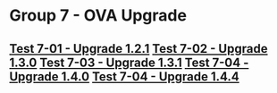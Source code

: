 Group 7 - OVA Upgrade
=======

[Test 7-01 - Upgrade 1.2.1](7-01-Upgrade-1.2.1.md)
[Test 7-02 - Upgrade 1.3.0](7-02-Upgrade-1.3.0.md)
[Test 7-03 - Upgrade 1.3.1](7-03-Upgrade-1.3.1.md)
[Test 7-04 - Upgrade 1.4.0](7-04-Upgrade-1.4.0.md)
[Test 7-04 - Upgrade 1.4.4](7-04-Upgrade-1.4.4.md)
-